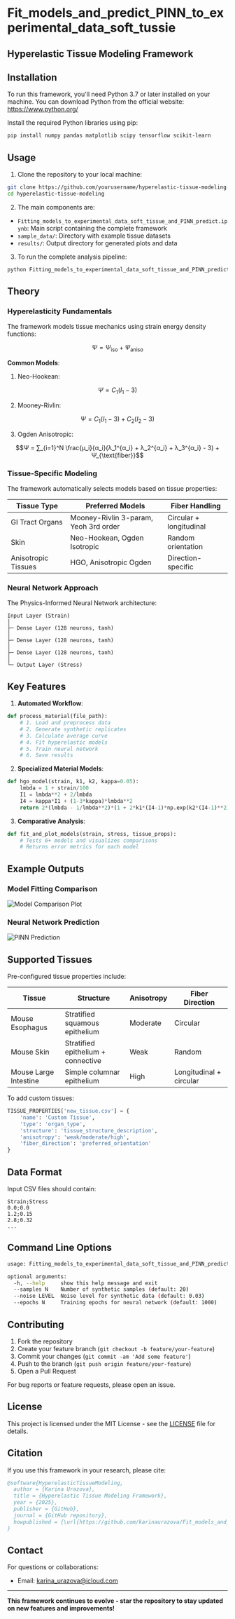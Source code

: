 # Fit_models_and_predict_PINN_to_experimental_data_soft_tussie
## Hyperelastic Tissue Modeling Framework

## Installation

To run this framework, you'll need Python 3.7 or later installed on your machine. You can download Python from the official website: https://www.python.org/

Install the required Python libraries using pip:
```bash
pip install numpy pandas matplotlib scipy tensorflow scikit-learn
```

## Usage

1. Clone the repository to your local machine:
```bash
git clone https://github.com/yourusername/hyperelastic-tissue-modeling.git
cd hyperelastic-tissue-modeling
```

2. The main components are:
- `Fitting_models_to_experimental_data_soft_tissue_and_PINN_predict.ipynb`: Main script containing the complete framework
- `sample_data/`: Directory with example tissue datasets
- `results/`: Output directory for generated plots and data

3. To run the complete analysis pipeline:
```bash
python Fitting_models_to_experimental_data_soft_tissue_and_PINN_predict.ipynb
```

## Theory

### Hyperelasticity Fundamentals
The framework models tissue mechanics using strain energy density functions:

```math
Ψ = Ψ_{\text{iso}} + Ψ_{\text{aniso}}
```

**Common Models**:
1. Neo-Hookean:
```math
Ψ = C_1(I_1 - 3)
```

2. Mooney-Rivlin:
```math
Ψ = C_1(I_1 - 3) + C_2(I_2 - 3)
```

3. Ogden Anisotropic:
```math
Ψ = ∑_{i=1}^N \frac{μ_i}{α_i}(λ_1^{α_i} + λ_2^{α_i} + λ_3^{α_i} - 3) + Ψ_{\text{fiber}}
```

### Tissue-Specific Modeling
The framework automatically selects models based on tissue properties:

| Tissue Type          | Preferred Models                          | Fiber Handling               |
|----------------------|------------------------------------------|------------------------------|
| GI Tract Organs      | Mooney-Rivlin 3-param, Yeoh 3rd order    | Circular + longitudinal      |
| Skin                 | Neo-Hookean, Ogden Isotropic             | Random orientation           |
| Anisotropic Tissues  | HGO, Anisotropic Ogden                   | Direction-specific           |

### Neural Network Approach
The Physics-Informed Neural Network architecture:

```
Input Layer (Strain)
│
├─ Dense Layer (128 neurons, tanh)
│
├─ Dense Layer (128 neurons, tanh)
│
├─ Dense Layer (128 neurons, tanh)
│
└─ Output Layer (Stress)
```

## Key Features

1. **Automated Workflow**:
```python
def process_material(file_path):
    # 1. Load and preprocess data
    # 2. Generate synthetic replicates
    # 3. Calculate average curve
    # 4. Fit hyperelastic models
    # 5. Train neural network
    # 6. Save results
```

2. **Specialized Material Models**:
```python
def hgo_model(strain, k1, k2, kappa=0.05):
    lmbda = 1 + strain/100
    I1 = lmbda**2 + 2/lmbda
    I4 = kappa*I1 + (1-3*kappa)*lmbda**2
    return 2*(lmbda - 1/lmbda**2)*(1 + 2*k1*(I4-1)*np.exp(k2*(I4-1)**2)*(1-3*kappa))
```

3. **Comparative Analysis**:
```python
def fit_and_plot_models(strain, stress, tissue_props):
    # Tests 6+ models and visualizes comparisons
    # Returns error metrics for each model
```

## Example Outputs

### Model Fitting Comparison
![Model Comparison Plot](https://github.com/karinaurazova/Fit_models_and_predict_PINN_to_experimental_data_soft_tussie/blob/main/result.png)

### Neural Network Prediction
![PINN Prediction](https://github.com/karinaurazova/Fit_models_and_predict_PINN_to_experimental_data_soft_tussie/blob/main/result1.png)

## Supported Tissues

Pre-configured tissue properties include:

| Tissue               | Structure                              | Anisotropy | Fiber Direction       |
|----------------------|----------------------------------------|------------|-----------------------|
| Mouse Esophagus      | Stratified squamous epithelium        | Moderate   | Circular              |
| Mouse Skin           | Stratified epithelium + connective    | Weak       | Random                |
| Mouse Large Intestine| Simple columnar epithelium            | High       | Longitudinal + circular |

To add custom tissues:

```python
TISSUE_PROPERTIES['new_tissue.csv'] = {
    'name': 'Custom Tissue',
    'type': 'organ_type',
    'structure': 'tissue_structure_description',
    'anisotropy': 'weak/moderate/high',
    'fiber_direction': 'preferred_orientation'
}
```

## Data Format

Input CSV files should contain:
```csv
Strain;Stress
0.0;0.0
1.2;0.15
2.8;0.32
...
```

## Command Line Options

```bash
usage: Fitting_models_to_experimental_data_soft_tissue_and_PINN_predict.ipynb [-h] [--samples N] [--noise LEVEL] [--epochs N]

optional arguments:
  -h, --help     show this help message and exit
  --samples N    Number of synthetic samples (default: 20)
  --noise LEVEL  Noise level for synthetic data (default: 0.03)
  --epochs N     Training epochs for neural network (default: 1000)
```

## Contributing

1. Fork the repository
2. Create your feature branch (`git checkout -b feature/your-feature`)
3. Commit your changes (`git commit -am 'Add some feature'`)
4. Push to the branch (`git push origin feature/your-feature`)
5. Open a Pull Request

For bug reports or feature requests, please open an issue.

## License

This project is licensed under the MIT License - see the [LICENSE](https://github.com/karinaurazova/Fit_models_and_predict_PINN_to_experimental_data_soft_tussie/blob/main/LICENSE) file for details.

## Citation

If you use this framework in your research, please cite:

```bibtex
@software{HyperelasticTissueModeling,
  author = {Karina Urazova},
  title = {Hyperelastic Tissue Modeling Framework},
  year = {2025},
  publisher = {GitHub},
  journal = {GitHub repository},
  howpublished = {\url{https://github.com/karinaurazova/Fit_models_and_predict_PINN_to_experimental_data_soft_tussie}}
}
```

## Contact

For questions or collaborations:
- Email: karina_urazova@icloud.com

***

**This framework continues to evolve - star the repository to stay updated on new features and improvements!**
```
